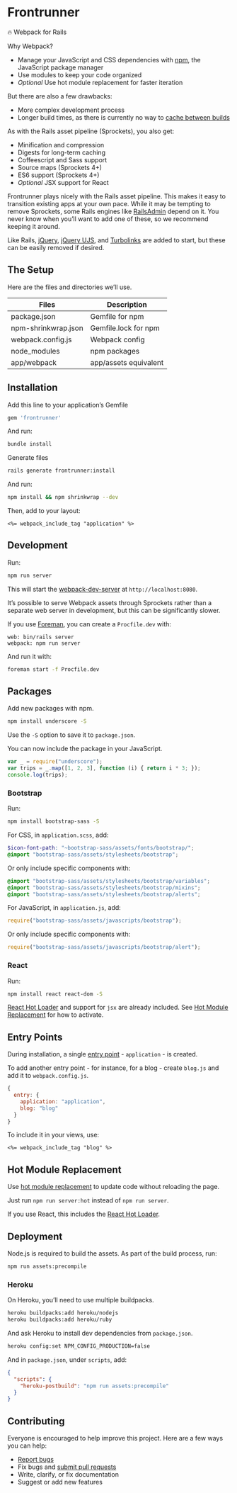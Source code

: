 # Frontrunner

:fire: Webpack for Rails

Why Webpack?

- Manage your JavaScript and CSS dependencies with [npm](https://www.npmjs.com/), the JavaScript package manager
- Use modules to keep your code organized
- *Optional* Use hot module replacement for faster iteration

But there are also a few drawbacks:

- More complex development process
- Longer build times, as there is currently no way to [cache between builds](https://github.com/webpack/webpack/issues/250)

As with the Rails asset pipeline (Sprockets), you also get:

- Minification and compression
- Digests for long-term caching
- Coffeescript and Sass support
- Source maps (Sprockets 4+)
- ES6 support (Sprockets 4+)
- *Optional* JSX support for React

Frontrunner plays nicely with the Rails asset pipeline. This makes it easy to transition existing apps at your own pace. While it may be tempting to remove Sprockets, some Rails engines like [RailsAdmin](https://github.com/sferik/rails_admin) depend on it.  You never know when you’ll want to add one of these, so we recommend keeping it around.

Like Rails, [jQuery](https://github.com/jquery/jquery), [jQuery UJS](https://github.com/rails/jquery-ujs), and [Turbolinks](https://github.com/turbolinks/turbolinks) are added to start, but these can be easily removed if desired.

## The Setup

Here are the files and directories we’ll use.

Files | Description
--- | ---
package.json | Gemfile for npm
npm-shrinkwrap.json | Gemfile.lock for npm
webpack.config.js | Webpack config
node_modules | npm packages
app/webpack | app/assets equivalent

## Installation

Add this line to your application’s Gemfile

```ruby
gem 'frontrunner'
```

And run:

```sh
bundle install
```

Generate files

```sh
rails generate frontrunner:install
```

And run:

```sh
npm install && npm shrinkwrap --dev
```

Then, add to your layout:

```erb
<%= webpack_include_tag "application" %>
```

## Development

Run:

```sh
npm run server
```

This will start the [webpack-dev-server](https://webpack.github.io/docs/webpack-dev-server.html) at `http://localhost:8080`.

It’s possible to serve Webpack assets through Sprockets rather than a separate web server in development, but this can be significantly slower.

If you use [Foreman](https://github.com/ddollar/foreman), you can create a `Procfile.dev` with:

```
web: bin/rails server
webpack: npm run server
```

And run it with:

```sh
foreman start -f Procfile.dev
```

## Packages

Add new packages with npm.

```sh
npm install underscore -S
```

Use the `-S` option to save it to `package.json`.

You can now include the package in your JavaScript.

```js
var _ = require("underscore");
var trips = _.map([1, 2, 3], function (i) { return i * 3; });
console.log(trips);
```

### Bootstrap

Run:

```sh
npm install bootstrap-sass -S
```

For CSS, in `application.scss`, add:

```scss
$icon-font-path: "~bootstrap-sass/assets/fonts/bootstrap/";
@import "bootstrap-sass/assets/stylesheets/bootstrap";
```

Or only include specific components with:

```scss
@import "bootstrap-sass/assets/stylesheets/bootstrap/variables";
@import "bootstrap-sass/assets/stylesheets/bootstrap/mixins";
@import "bootstrap-sass/assets/stylesheets/bootstrap/alerts";
```

For JavaScript, in `application.js`, add:

```js
require("bootstrap-sass/assets/javascripts/bootstrap");
```

Or only include specific components with:

```js
require("bootstrap-sass/assets/javascripts/bootstrap/alert");
```

### React

Run:

```sh
npm install react react-dom -S
```

[React Hot Loader](http://gaearon.github.io/react-hot-loader/) and support for `jsx` are already included. See [Hot Module Replacement](#hot-module-replacement) for how to activate.

## Entry Points

During installation, a single [entry point](https://webpack.github.io/docs/multiple-entry-points.html) - `application` - is created.

To add another entry point - for instance, for a blog - create `blog.js` and add it to `webpack.config.js`.

```js
{
  entry: {
    application: "application",
    blog: "blog"
  }
}
```

To include it in your views, use:

```erb
<%= webpack_include_tag "blog" %>
```

## Hot Module Replacement

Use [hot module replacement](https://webpack.github.io/docs/hot-module-replacement.html) to update code without reloading the page.

Just run `npm run server:hot` instead of `npm run server`.

If you use React, this includes the [React Hot Loader](http://gaearon.github.io/react-hot-loader/).

## Deployment

Node.js is required to build the assets. As part of the build process, run:

```sh
npm run assets:precompile
```

### Heroku

On Heroku, you’ll need to use multiple buildpacks.

```sh
heroku buildpacks:add heroku/nodejs
heroku buildpacks:add heroku/ruby
```

And ask Heroku to install dev dependencies from `package.json`.

```sh
heroku config:set NPM_CONFIG_PRODUCTION=false
```

And in `package.json`, under `scripts`, add:

```json
{
  "scripts": {
    "heroku-postbuild": "npm run assets:precompile"
  }
}
```

## Contributing

Everyone is encouraged to help improve this project. Here are a few ways you can help:

- [Report bugs](https://github.com/ankane/frontrunner/issues)
- Fix bugs and [submit pull requests](https://github.com/ankane/frontrunner/pulls)
- Write, clarify, or fix documentation
- Suggest or add new features
